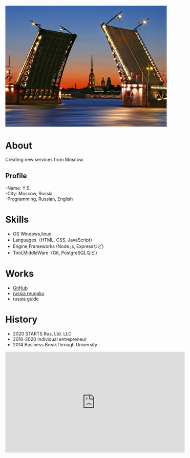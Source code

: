 ![profile](Sankt-Peterburg-ff-777x582.jpg)

# About 
Creating new services from Moscow.

## Profile
-Name: Y.S.  
-City: Moscow, Russia  
-Programming, Russian, English  

# Skills
- OS Windows,linux
- Languages（HTML, CSS, JavaScript）
- Engine,Frameworks (Node.js, Expressなど)
- Tool,MiddleWare（Git, PostgreSQLなど）

# Works
- [GitHub](https://tyulenin.github.io/)
- [russia ryugaku](http://russia-ryugaku.ru/)  
- [russia guide](https://www.moscowguide411.com/)  

# History
- 2020 STARTS Rus, Ltd. LLC  
- 2016-2020 Individual entrepreneur 
- 2014 Business BreakThrough University

<iframe width="560" height="315" src="https://www.youtube.com/embed/volkL5J5HvE" frameborder="0" allow="accelerometer; autoplay; clipboard-write; encrypted-media; gyroscope; picture-in-picture" allowfullscreen></iframe>
